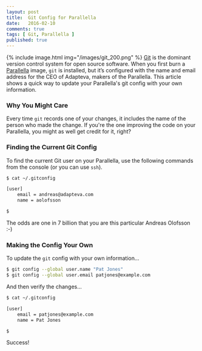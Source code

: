 ```yaml
---
layout: post
title:  Git Config for Parallella
date:   2016-02-10
comments: true
tags: [ Git, Parallella ]
published: true
---
```

 
{% include image.html img="/images/git_200.png" %} 
[Git](http://git-scm.org) is the dominant version control system for open source software. When you first burn a [Parallella](/blog/2014/07/07/parallella-quick-start-guide-with-gotchas/) image, `git` is installed, but it’s configured with the name and email address for the CEO of Adapteva, makers of the Parallella. This article shows a quick way to update your Parallella's git config with your own information.

<!--more-->

### Why You Might Care

Every time `git` records one of your changes, it includes the name of the person who made the change. If you're the one improving the code on your Parallella, you might as well get credit for it, right?

### Finding the Current Git Config

To find the current Git user on your Parallella, use the following commands from the console (or you can use `ssh`).

``` bash
$ cat ~/.gitconfig

[user]
    email = andreas@adapteva.com
    name = aolofsson

$ 

```

The odds are one in 7 billion that you are this particular Andreas Olofsson :-)

### Making the Config Your Own

To update the `git` config with your own information...

``` bash
$ git config --global user.name "Pat Jones"
$ git config --global user.email patjones@example.com

```

And then verify the changes...

``` bash
$ cat ~/.gitconfig

[user]
    email = patjones@example.com
    name = Pat Jones

$ 

```

Success! 

